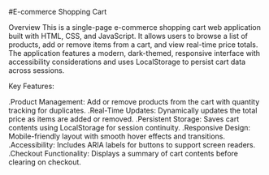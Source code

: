 #E-commerce Shopping Cart

Overview
This is a single-page e-commerce shopping cart web application built with HTML, CSS, and JavaScript. It allows users to browse a list of products, add or remove items from a cart, and view real-time price totals. The application features a modern, dark-themed, responsive interface with accessibility considerations and uses LocalStorage to persist cart data across sessions.

Key Features:

.Product Management: Add or remove products from the cart with quantity tracking for duplicates.
.Real-Time Updates: Dynamically updates the total price as items are added or removed.
.Persistent Storage: Saves cart contents using LocalStorage for session continuity.
.Responsive Design: Mobile-friendly layout with smooth hover effects and transitions.
.Accessibility: Includes ARIA labels for buttons to support screen readers.
.Checkout Functionality: Displays a summary of cart contents before clearing on checkout.
